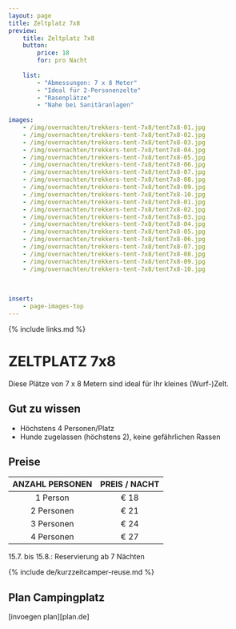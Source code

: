 ```yaml
---
layout: page
title: Zeltplatz 7x8
preview: 
    title: Zeltplatz 7x8
    button:
        price: 18
        for: pro Nacht
        
    list:
        - "Abmessungen: 7 x 8 Meter"
        - "Ideal für 2-Personenzelte"
        - "Rasenplätze"
        - "Nahe bei Sanitäranlagen"
                
images:
    - /img/overnachten/trekkers-tent-7x8/tent7x8-01.jpg
    - /img/overnachten/trekkers-tent-7x8/tent7x8-02.jpg
    - /img/overnachten/trekkers-tent-7x8/tent7x8-03.jpg
    - /img/overnachten/trekkers-tent-7x8/tent7x8-04.jpg
    - /img/overnachten/trekkers-tent-7x8/tent7x8-05.jpg
    - /img/overnachten/trekkers-tent-7x8/tent7x8-06.jpg
    - /img/overnachten/trekkers-tent-7x8/tent7x8-07.jpg
    - /img/overnachten/trekkers-tent-7x8/tent7x8-08.jpg
    - /img/overnachten/trekkers-tent-7x8/tent7x8-09.jpg
    - /img/overnachten/trekkers-tent-7x8/tent7x8-10.jpg
    - /img/overnachten/trekkers-tent-7x8/tent7x8-01.jpg
    - /img/overnachten/trekkers-tent-7x8/tent7x8-02.jpg
    - /img/overnachten/trekkers-tent-7x8/tent7x8-03.jpg
    - /img/overnachten/trekkers-tent-7x8/tent7x8-04.jpg
    - /img/overnachten/trekkers-tent-7x8/tent7x8-05.jpg
    - /img/overnachten/trekkers-tent-7x8/tent7x8-06.jpg
    - /img/overnachten/trekkers-tent-7x8/tent7x8-07.jpg
    - /img/overnachten/trekkers-tent-7x8/tent7x8-08.jpg
    - /img/overnachten/trekkers-tent-7x8/tent7x8-09.jpg
    - /img/overnachten/trekkers-tent-7x8/tent7x8-10.jpg
    
    
    
insert:
    - page-images-top
---
```

{% include links.md %}

# ZELTPLATZ 7x8
Diese Plätze von 7 x 8 Metern sind ideal für Ihr kleines (Wurf-)Zelt.   


## Gut zu wissen
- Höchstens 4 Personen/Platz
- Hunde zugelassen (höchstens 2), keine gefährlichen Rassen

## Preise
ANZAHL PERSONEN | PREIS / NACHT     
:-------------:|:-----------:|
1 Person       |€ 18              
2 Personen     |€ 21                   
3 Personen     |€ 24      
4 Personen     |€ 27            
      

15.7. bis 15.8.: Reservierung ab 7 Nächten

{% include de/kurzzeitcamper-reuse.md %}

## Plan Campingplatz

[invoegen plan][plan.de]
